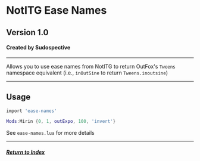 # NotITG Ease Names
## Version 1.0
#### Created by Sudospective

---
Allows you to use ease names from NotITG to return OutFox's `Tweens` namespace equivalent (i.e., `inOutSine` to return `Tweens.inoutsine`)

---
## Usage
```lua
import 'ease-names'

Mods:Mirin {0, 1, outExpo, 100, 'invert'}
```

See `ease-names.lua` for more details

---
##### [Return to Index](../index.md)
